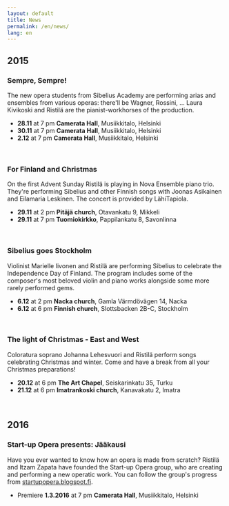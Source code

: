 ```yaml
---
layout: default
title: News
permalink: /en/news/
lang: en
---
```



## 2015

### Sempre, Sempre!

The new opera students from Sibelius Academy are performing arias and ensembles from various operas: there'll be Wagner, Rossini, ... Laura Kivikoski and Ristilä are the pianist-workhorses of the production.

- __28.11__ at 7 pm __Camerata Hall__, Musiikkitalo, Helsinki
- __30.11__ at 7 pm __Camerata Hall__, Musiikkitalo, Helsinki
- __2.12__ at 7 pm __Camerata Hall__, Musiikkitalo, Helsinki

<br/>

### For Finland and Christmas

On the first Advent Sunday Ristilä is playing in Nova Ensemble piano trio. They're performing Sibelius and other Finnish songs with Joonas Asikainen and Eilamaria Leskinen. The concert is provided by LähiTapiola.

- __29.11__ at 2 pm __Pitäjä church__, Otavankatu 9, Mikkeli
- __29.11__ at 7 pm __Tuomiokirkko__, Pappilankatu 8, Savonlinna

<br/>

### Sibelius goes Stockholm

Violinist Marielle Iivonen and Ristilä are performing Sibelius to celebrate the Independence Day of Finland. The program includes some of the composer's most beloved violin and piano works alongside some more rarely performed gems.

- __6.12__ at 2 pm __Nacka church__, Gamla Värmdövägen 14, Nacka
- __6.12__ at 6 pm __Finnish church__, Slottsbacken 2B-C, Stockholm

<br/>

### The light of Christmas - East and West

Coloratura soprano Johanna Lehesvuori and Ristilä perform songs celebrating Christmas and winter. Come and have a break from all your Christmas preparations!

- __20.12__ at 6 pm __The Art Chapel__, Seiskarinkatu 35, Turku
- __21.12__ at 6 pm __Imatrankoski church__, Kanavakatu 2, Imatra

<br/>

## 2016

### Start-up Opera presents: Jääkausi

Have you ever wanted to know how an opera is made from scratch? Ristilä and Itzam Zapata have founded the Start-up Opera group, who are creating and performing a new operatic work. You can follow the group's progress from [startupopera.blogspot.fi](http://startupopera.blogspot.fi/).

- Premiere __1.3.2016__ at 7 pm __Camerata Hall__, Musiikkitalo, Helsinki

<br/>
